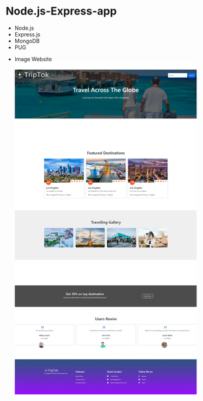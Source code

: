 # Node.js-Express-app

* Node.js
* Express.js
* MongoDB
* PUG

- Image Website
![View Website:](Screenshot.jpeg)
